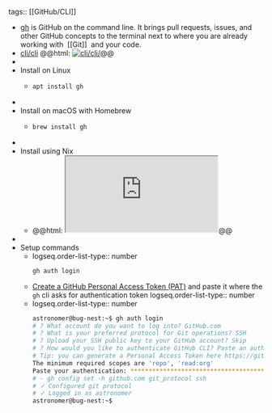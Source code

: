 tags:: [[GitHub/CLI]]

- [gh](https://github.com/cli/cli) is GitHub on the command line. It brings pull requests, issues, and other GitHub concepts to the terminal next to where you are already working with  [[Git]]  and your code.
- [cli/cli](https://github.com/cli/cli/)
  @@html: <a href="https://github.com/cli/cli/"><img src="https://github-readme-stats-astronomer.vercel.app/api/pin/?username=cli&repo=cli&theme=tokyonight" alt="cli/cli/"/></a>@@
-
- Install on Linux
	- ```bash
	  apt install gh
	  ```
-
- Install on macOS with Homebrew
	- ```bash
	  brew install gh
	  ```
-
- Install using Nix
	- @@html: <iframe src="https://search.nixos.org/packages?query=gh&show=gh" alt="gh on Nix" class="browser-tab"></iframe>@@
-
- Setup commands
	- logseq.order-list-type:: number
	  ```bash
	  gh auth login
	  ```
	- [Create a GitHub Personal Access Token (PAT)](https://docs.github.com/en/authentication/keeping-your-account-and-data-secure/managing-your-personal-access-tokens#creating-a-personal-access-token-classic) and paste it where the `gh` cli asks for authentication token
	  logseq.order-list-type:: number
	- logseq.order-list-type:: number
	  ```bash
	  astronomer@bug-nest:~$ gh auth login
	  # ? What account do you want to log into? GitHub.com
	  # ? What is your preferred protocol for Git operations? SSH
	  # ? Upload your SSH public key to your GitHub account? Skip
	  # ? How would you like to authenticate GitHub CLI? Paste an authentication token
	  # Tip: you can generate a Personal Access Token here https://github.com/settings/tokens
	  The minimum required scopes are 'repo', 'read:org'
	  Paste your authentication: ****************************************
	  # - gh config set -h github.com git_protocol ssh
	  # ✓ Configured git protocol
	  # ✓ Logged in as astronomer
	  astronomer@bug-nest:~$
	  ```